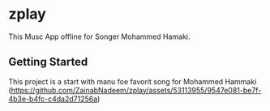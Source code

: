 # zplay

This Musc App offline for Songer Mohammed Hamaki.

## Getting Started

This project is a start with manu foe favorit song for Mohammed Hammaki 
(https://github.com/ZainabNadeem/zplay/assets/53113955/9547e081-be7f-4b3e-b4fc-c4da2d71256a)
